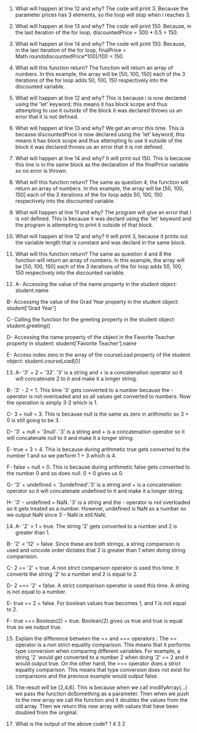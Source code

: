 1. What will happen at line 12 and why? The code will print 3. Because the parameter prices has 3 elements, so the loop will stop when i reaches 3.

2. What will happen at line 13 and why? The code will print 150. Because, in the last iteration of the for loop, discountedPrice = 300 * 0.5 = 150.  

3. What will happen at line 14 and why? The code will print 150. Because, in the last iteration of the for loop, finalPrice = Math.round(discountedPrice*100)/100 = 150. 

4.  What will this function return? The function will return an array of numbers. In this example, the array will be [50, 100, 150] each of the 3 iterations of the for loop adds 50, 100, 150 respectively into the discounted variable. 

5. What will happen at line 12 and why? This is because i is now declared using the 'let' keyword; this means it has block scope and thus attempting to use it outside of the block it was declared throws us an error that it is not defined.

6. What will happen at line 13 and why? We get an error this time. This is because discountedPrice is now declared using the 'let' keyword; this means it has block scope and thus attempting to use it outside of the block it was declared throws us an error that it is not defined.

7. What will happen at line 14 and why? It will print out 150. This is because this line is in the same block as the declaration of the finalPrice variable so no error is thrown.

8. What will this function return? The same as question 4, the function will return an array of numbers. In this example, the array will be [50, 100, 150] each of the 3 iterations of the for loop adds 50, 100, 150 respectively into the discounted variable. 

9. What will happen at line 11 and why? The program will give an error that i is not defined. This is because it was declard using the 'let' keyword and the program is attempting to print it outside of that block.

10. What will happen at line 12 and why? It will print 3, because it prints out the variable length that is constant and was declard in the same block.  

11. What will this function return? The same as question 4 and 8 the function will return an array of numbers. In this example, the array will be [50, 100, 150] each of the 3 iterations of the for loop adds 50, 100, 150 respectively into the discounted variable. 

12. A- Accessing the value of the name property in the student object: student.name
    
B- Accessing the value of the Grad Year property in the student object: student['Grad Year']

C- Calling the function for the greeting property in the student object: student.greeting()

D- Accessing the name property of the object in the Favorite Teacher property in student: student['Favorite Teacher'].name

E- Access index zero in the array of the courseLoad property of the student object: student.courseLoad[0]

13. A- '3' + 2  = '32'. '3' is a string and + is a concatenation operator so it will concatenate 2 to it and make it a longer string.

B- '3' - 2 = 1. This time '3' gets converted to a number because the - operator is not overloaded and so all values get converted to numbers. Now the operation is simply 3-2 which is 1.

C- 3 + null = 3. This is because null is the same as zero in arithmetic so 3 + 0 is still going to be 3.

D- '3' + null = '3null'. '3' is a string and + is a concatenation operator so it will concatenate null to it and make it a longer string.

E- true + 3 = 4. This is because during arithmetic true gets converted to the number 1 and so we perform 1 + 3 which is 4.

F- false + null = 0. This is because during arithmetic false gets converted to the number 0 and so does null. 0 + 0 gives us 0.

G- '3' + undefined = '3undefined'.'3' is a string and + is a concatenation operator so it will concatenate undefined to it and make it a longer string.

H- '3' - undefined = NaN. '3' is a string and the - operator is not overloaded so it gets treated as a number. However, undefined is NaN as a number so we output NaN since 3 - NaN is still NaN.

14. A- '2' > 1 = true. The string '2' gets converted to a number and 2 is greater than 1.

B- '2' < '12' = false. Since these are both strings, a string comparison is used and unicode order dictates that 2 is greater than 1 when doing string comparision.

C- 2 == '2' = true.  A non strict comparison operator is used this time. It converts the string '2' to a number and 2 is equal to 2.

D- 2 === '2' = false. A strict comparison operator is used this time. A string is not equal to a number.

E- true == 2 = false. For boolean values true becomes 1, and 1 is not equal to 2.

F- true === Boolean(2) = true. Boolean(2) gives us true and true is equal true so we output true.

15. Explain the difference between the == and === operators : The == operator is a non strict equality comparison. This means that it performs type conversion when comparing different variables. For example, a string '2' would get converted to a number 2 when doing '2' == 2 and it would output true. On the other hand, the === operator does a strict equality comparison. This means that type conversion does not exist for comparisons and the previous example would output false.

17. The result will be [2,4,6]. This is because when we call modifyArray(...) we pass the function doSomething as a parameter. Then when we push to the new array we call the function and it doubles the values from the old array. Then we return this new array with values that have been doubled from the original.

19. What is the output of the above code? 1 4 3 2

